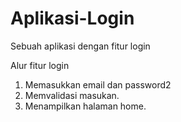 # Aplikasi-Login
Sebuah aplikasi dengan fitur login

Alur fitur login
1. Memasukkan email dan password2
2. Memvalidasi masukan.
3. Menampilkan halaman home.
